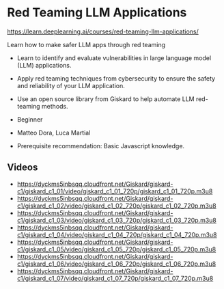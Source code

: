 # Red Teaming LLM Applications

https://learn.deeplearning.ai/courses/red-teaming-llm-applications/

Learn how to make safer LLM apps through red teaming

- Learn to identify and evaluate vulnerabilities in large language model (LLM) applications.
- Apply red teaming techniques from cybersecurity to ensure the safety and reliability of your LLM application.
- Use an open source library from Giskard to help automate LLM red-teaming methods.

- Beginner
- Matteo Dora, Luca Martial
- Prerequisite recommendation: Basic Javascript knowledge.

## Videos
- https://dyckms5inbsqq.cloudfront.net/Giskard/giskard-c1/giskard_c1_01/video/giskard_c1_01_720p/giskard_c1_01_720p.m3u8
- https://dyckms5inbsqq.cloudfront.net/Giskard/giskard-c1/giskard_c1_02/video/giskard_c1_02_720p/giskard_c1_02_720p.m3u8
- https://dyckms5inbsqq.cloudfront.net/Giskard/giskard-c1/giskard_c1_03/video/giskard_c1_03_720p/giskard_c1_03_720p.m3u8
- https://dyckms5inbsqq.cloudfront.net/Giskard/giskard-c1/giskard_c1_04/video/giskard_c1_04_720p/giskard_c1_04_720p.m3u8
- https://dyckms5inbsqq.cloudfront.net/Giskard/giskard-c1/giskard_c1_05/video/giskard_c1_05_720p/giskard_c1_05_720p.m3u8
- https://dyckms5inbsqq.cloudfront.net/Giskard/giskard-c1/giskard_c1_06/video/giskard_c1_06_720p/giskard_c1_06_720p.m3u8
- https://dyckms5inbsqq.cloudfront.net/Giskard/giskard-c1/giskard_c1_07/video/giskard_c1_07_720p/giskard_c1_07_720p.m3u8